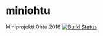 # miniohtu
Miniprojekti Ohtu 2016
[![Build Status](https://travis-ci.org/Tiimi/miniohtu.svg?branch=master)](https://travis-ci.org/Tiimi/miniohtu)
